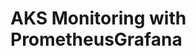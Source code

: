 # AKS Monitoring with PrometheusGrafana                                                                                                                                                                                                                                                                                                                                                                                                                                                             
